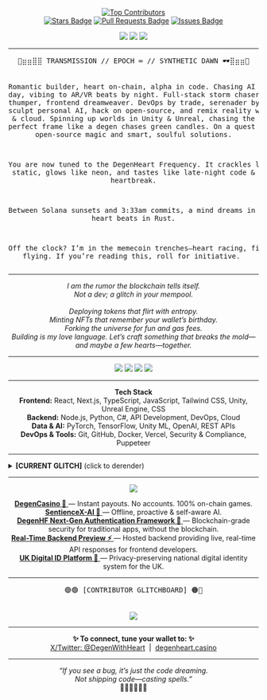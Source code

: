 <p align="center">
  <a href="https://github.com/degenwithheart/degenwithheart/graphs/contributors">
    <img src="https://contrib.rocks/image?repo=degenwithheart/degenwithheart&anon=1" alt="Top Contributors" />
  </a>
  <br>
  <a href="https://github.com/degenwithheart/degenwithheart/stargazers"><img src="https://img.shields.io/github/stars/degenwithheart/degenwithheart" alt="Stars Badge"/></a>
  <a href="https://github.com/degenwithheart/degenwithheart/pulls"><img src="https://img.shields.io/github/issues-pr/degenwithheart/degenwithheart" alt="Pull Requests Badge"/></a>
  <a href="https://github.com/degenwithheart/degenwithheart/issues"><img src="https://img.shields.io/github/issues/degenwithheart/degenwithheart" alt="Issues Badge"/></a>
</p>

<p align="center">
  <img src="https://img.shields.io/badge/VIBE-🌹%20Romantic%20Degen-ff006e?style=for-the-badge" />
  <img src="https://img.shields.io/badge/MODE-Glitch%20%7C%20Neon-8338ec?style=for-the-badge" />
  <img src="https://img.shields.io/badge/ENERGY-Slow%20Burn%20%7C%20High%20Pulse-3a86ff?style=for-the-badge" />
</p>

---

<div align="center">
  <pre>
🦩⣶⣶⣿⣿ TRANSMISSION // EPOCH ∞ // SYNTHETIC DAWN 🕶⣿⣶⣶🦩

Romantic builder, heart on-chain, alpha in code.
Chasing AI ghosts by day, vibing to AR/VR beats by night.
Full-stack storm chaser — backend thumper, frontend dreamweaver.
DevOps by trade, serenader by vibe.
I sculpt personal AI, hack on open-source, and remix reality with code & cloud.
Spinning up worlds in Unity & Unreal, chasing the perfect frame like a degen chases green candles.
On a quest for open-source magic and smart, soulful solutions.

You are now tuned to the DegenHeart Frequency.
It crackles like static, glows like neon, and tastes like late-night code & heartbreak.

Between Solana sunsets and 3:33am commits,
a mind dreams in GPT, a heart beats in Rust.

Off the clock? I’m in the memecoin trenches—heart racing, fingers flying.
If you’re reading this, roll for initiative. 
  </pre>
</div>

---

<p align="center">
  <i>
    I am the rumor the blockchain tells itself.<br>
    Not a dev; a glitch in your mempool.<br>
    <br>
    Deploying tokens that flirt with entropy.<br>
    Minting NFTs that remember your wallet’s birthday.<br>
    Forking the universe for fun and gas fees.<br>
    Building is my love language. Let’s craft something that breaks the mold—and maybe a few hearts—together.<br>
  </i>
</p>

---

<p align="center">
  <img src="https://img.shields.io/badge/OBSESSION-🦩%20Solana%20Alchemy%20🦩-ff4ecd?style=for-the-badge" />
  <img src="https://img.shields.io/badge/FETISH-🌙%20Liminal%20AI-9d4edd?style=for-the-badge" />
  <img src="https://img.shields.io/badge/HABIT-✨%20UX%20as%20Psychedelia-cdb4db?style=for-the-badge" />
  <img src="https://img.shields.io/badge/SIN-🎲%20Memecoin%20Confessions-00b4d8?style=for-the-badge" />
</p>

---

<p align="center">
  <b>Tech Stack</b><br>
  <b>Frontend:</b> React, Next.js, TypeScript, JavaScript, Tailwind CSS, Unity, Unreal Engine, CSS<br>
  <b>Backend:</b> Node.js, Python, C#, API Development, DevOps, Cloud<br>
  <b>Data & AI:</b> PyTorch, TensorFlow, Unity ML, OpenAI, REST APIs<br>
  <b>DevOps & Tools:</b> Git, GitHub, Docker, Vercel, Security & Compliance, Puppeteer<br>
</p>

---

<details>
  <summary><b>[CURRENT GLITCH]</b> (click to derender)</summary>
  <br>
  <b>Location:</b> Somewhere between block 999999 and a dream<br>
  <b>Inventory:</b> $DGHRT, lucky socks, a bug in the mempool, a half-remembered keyphrase<br>
  <b>Companions:</b> DAOs, degens, digital ghosts, the last bot awake<br>
  <b>Quests:</b>
  <ul>
    <li>Mint art that mints you back</li>
    <li>Compose a trading bot that falls in love</li>
    <li>Document all of this in the commit history of the cosmos</li>
    <li>Drop: DegenCasino, Gamba-Platform-with-Supabase-and-Capacitor, Real-Time-Backend-Preview, UK-Digital-ID-Platform</li>
  </ul>
</details>

---

<p align="center">
  <img src="https://img.shields.io/badge/💾%20ARTIFACTS-Circulating-ff4ecd?style=for-the-badge&logoColor=white&labelColor=9d4edd&color=00b4d8" />
</p>

<p align="center">
  <a href="https://github.com/degenwithheart/DegenCasino">
    <b>DegenCasino 🎲</b>
  </a> — Instant payouts. No accounts. 100% on-chain games.<br>

  <a href="https://github.com/degenwithheart/SentienceX-AI">
    <b>SentienceX-AI 🤖</b>
  </a> — Offline, proactive & self-aware AI.<br>

  <a href="https://github.com/degenwithheart/DegenHF-The-Next-Gen-Authentication-Encryption-Framework">
    <b>DegenHF Next-Gen Authentication Framework 🔐</b>
  </a> — Blockchain-grade security for traditional apps, without the blockchain.<br>

  <a href="https://github.com/degenwithheart/Real-Time-Backend-Preview">
    <b>Real-Time Backend Preview ⚡</b>
  </a> — Hosted backend providing live, real-time API responses for frontend developers.<br>

  <a href="https://github.com/degenwithheart/UK-Digital-ID-Platform">
    <b>UK Digital ID Platform 🪪</b>
  </a> — Privacy-preserving national digital identity system for the UK.<br>
</p>

---

<div align="center">
  <pre>
🟣🟢 [CONTRIBUTOR GLITCHBOARD] 🟠🔵
  </pre>
</div>

<p align="center">
  <a href="https://github.com/degenwithheart/degenwithheart/graphs/contributors"><img src="https://img.shields.io/github/contributors/degenwithheart/degenwithheart?color=2b9348"></a>
</p>

---

<p align="center">
  <b>✨ To connect, tune your wallet to: ✨</b><br>
  <a href="https://x.com/DegenWithHeart">X/Twitter: @DegenWithHeart</a> &nbsp;|&nbsp;
  <a href="https://degenheart.casino">degenheart.casino</a>
</p>

---

<p align="center">
  <i>
    “If you see a bug, it’s just the code dreaming.<br>
    Not shipping code—casting spells.”
  </i><br>
  🚦🌹🎲🦩🌙✨
</p>
